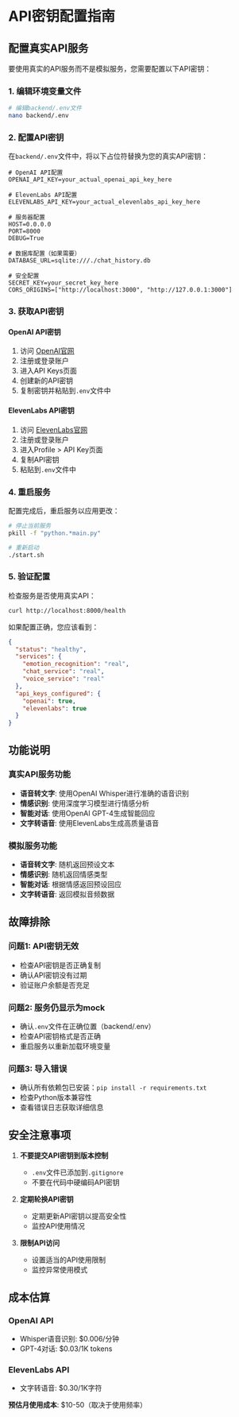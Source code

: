 # API密钥配置指南

## 配置真实API服务

要使用真实的API服务而不是模拟服务，您需要配置以下API密钥：

### 1. 编辑环境变量文件

```bash
# 编辑backend/.env文件
nano backend/.env
```

### 2. 配置API密钥

在`backend/.env`文件中，将以下占位符替换为您的真实API密钥：

```env
# OpenAI API配置
OPENAI_API_KEY=your_actual_openai_api_key_here

# ElevenLabs API配置
ELEVENLABS_API_KEY=your_actual_elevenlabs_api_key_here

# 服务器配置
HOST=0.0.0.0
PORT=8000
DEBUG=True

# 数据库配置（如果需要）
DATABASE_URL=sqlite:///./chat_history.db

# 安全配置
SECRET_KEY=your_secret_key_here
CORS_ORIGINS=["http://localhost:3000", "http://127.0.0.1:3000"]
```

### 3. 获取API密钥

#### OpenAI API密钥
1. 访问 [OpenAI官网](https://platform.openai.com/)
2. 注册或登录账户
3. 进入API Keys页面
4. 创建新的API密钥
5. 复制密钥并粘贴到`.env`文件中

#### ElevenLabs API密钥
1. 访问 [ElevenLabs官网](https://elevenlabs.io/)
2. 注册或登录账户
3. 进入Profile > API Key页面
4. 复制API密钥
5. 粘贴到`.env`文件中

### 4. 重启服务

配置完成后，重启服务以应用更改：

```bash
# 停止当前服务
pkill -f "python.*main.py"

# 重新启动
./start.sh
```

### 5. 验证配置

检查服务是否使用真实API：

```bash
curl http://localhost:8000/health
```

如果配置正确，您应该看到：
```json
{
  "status": "healthy",
  "services": {
    "emotion_recognition": "real",
    "chat_service": "real",
    "voice_service": "real"
  },
  "api_keys_configured": {
    "openai": true,
    "elevenlabs": true
  }
}
```

## 功能说明

### 真实API服务功能
- **语音转文字**: 使用OpenAI Whisper进行准确的语音识别
- **情感识别**: 使用深度学习模型进行情感分析
- **智能对话**: 使用OpenAI GPT-4生成智能回应
- **文字转语音**: 使用ElevenLabs生成高质量语音

### 模拟服务功能
- **语音转文字**: 随机返回预设文本
- **情感识别**: 随机返回情感类型
- **智能对话**: 根据情感返回预设回应
- **文字转语音**: 返回模拟音频数据

## 故障排除

### 问题1: API密钥无效
- 检查API密钥是否正确复制
- 确认API密钥没有过期
- 验证账户余额是否充足

### 问题2: 服务仍显示为mock
- 确认`.env`文件在正确位置（backend/.env）
- 检查API密钥格式是否正确
- 重启服务以重新加载环境变量

### 问题3: 导入错误
- 确认所有依赖包已安装：`pip install -r requirements.txt`
- 检查Python版本兼容性
- 查看错误日志获取详细信息

## 安全注意事项

1. **不要提交API密钥到版本控制**
   - `.env`文件已添加到`.gitignore`
   - 不要在代码中硬编码API密钥

2. **定期轮换API密钥**
   - 定期更新API密钥以提高安全性
   - 监控API使用情况

3. **限制API访问**
   - 设置适当的API使用限制
   - 监控异常使用模式

## 成本估算

### OpenAI API
- Whisper语音识别: $0.006/分钟
- GPT-4对话: $0.03/1K tokens

### ElevenLabs API
- 文字转语音: $0.30/1K字符

**预估月使用成本**: $10-50（取决于使用频率） 